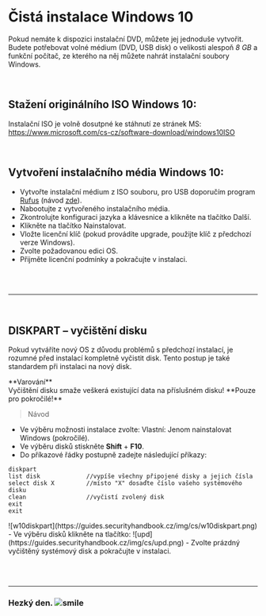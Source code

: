 # Čistá instalace Windows 10

Pokud nemáte k dispozici instalační DVD, můžete jej jednoduše vytvořit. Budete potřebovat volné médium (DVD, USB disk) o velikosti alespoň *8 GB* a funkční počítač, ze kterého na něj můžete nahrát instalační soubory Windows.

<br>

## Stažení originálního ISO Windows 10:

Instalační ISO je volně dosutpné ke stáhnutí ze stránek MS: https://www.microsoft.com/cs-cz/software-download/windows10ISO

<br>

## Vytvoření instalačního média Windows 10:

- Vytvořte instalační médium z ISO souboru, pro USB doporučím program [Rufus](https://rufus.ie/) (návod [zde](https://guides.securityhandbook.cz/cs/wnt/rufus.php)).
- Nabootujte z vytvořeného instalačního média.
- Zkontrolujte konfiguraci jazyka a klávesnice a klikněte na tlačítko <span class="green">Další</span>.
- Klikněte na tlačítko <span class="green">Nainstalovat</span>.
- Vložte licenční klíč (pokud provádíte upgrade, použijte klíč z předchozí verze Windows).
- Zvolte požadovanou edici OS.
- Přijměte licenční podmínky a pokračujte v instalaci.

<br><br><hr><br>

## DISKPART – vyčištění disku

Pokud vytváříte nový OS z důvodu problémů s předchozí instalací, je rozumné před instalací kompletně vyčistit disk. Tento postup je také standardem při instalaci na nový disk.

<div class="alert exclaim"><p><em class="icon-attention"></em>**Varování**<br>
Vyčištění disku smaže veškerá existující data na příslušném disku! **Pouze pro pokročilé!**</p></div>

> Návod

- Ve výběru možnosti instalace zvolte: Vlastní: Jenom nainstalovat Windows (pokročilé).
- Ve výběru disků stiskněte **Shift** + **F10**.
- Do příkazové řádky postupně zadejte následující příkazy:
<li style="list-style-type: none"><pre><code>diskpart
list disk             //vypíše všechny připojené disky a jejich čísla
select disk X         //místo "X" dosaďte číslo vašeho systémového disku
clean                 //vyčistí zvolený disk
exit
exit</code></pre></li>
<li style="list-style-type: none">![w10diskpart](https://guides.securityhandbook.cz/img/cs/w10diskpart.png)</li>
- Ve výběru disků klikněte na tlačítko: ![upd](https://guides.securityhandbook.cz/img/cs/upd.png)
- Zvolte prázdný vyčištěný systémový disk a pokračujte v instalaci.

<br><br><hr>

<h3 class="nocol">Hezký den. <img class="smile" src="https://securityhandbook.cz/img/sm/smile.svg" alt="smile"></h3>

